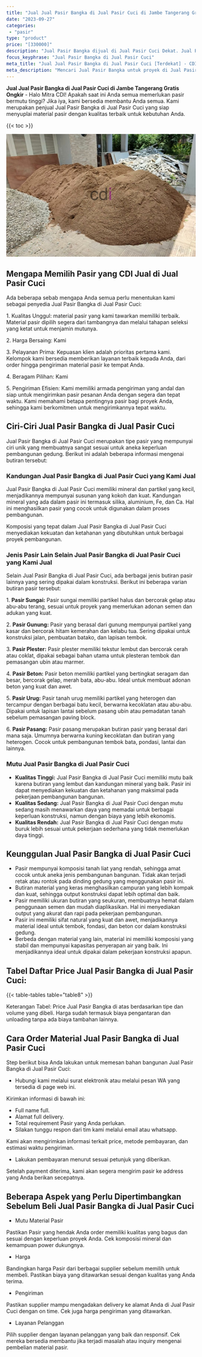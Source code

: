 ```yaml
---
title: "Jual Jual Pasir Bangka di Jual Pasir Cuci di Jambe Tangerang Gratis Ongkir"
date: "2023-09-27"
categories:
 - "pasir"
type: "product"
price: "[330000]"
description: "Jual Pasir Bangka dijual di Jual Pasir Cuci Dekat. Jual Pasir Bangka ini sering digunakan dalam proyek konstruksi sebagai material adukan yang terpilih dan halus. Hubungi kami untuk informasi lebih lanjut."
focus_keyphrase: "Jual Pasir Bangka di Jual Pasir Cuci"
meta_title: "Jual Jual Pasir Bangka di Jual Pasir Cuci [Terdekat] - CDI"
meta_description: "Mencari Jual Pasir Bangka untuk proyek di Jual Pasir Cuci? Kami menawarkan Jual Pasir Bangka berkualitas untuk bahan campuran. Dapatkan penawaran terbaik sekarang."
---
```


**Jual Jual Pasir Bangka di Jual Pasir Cuci di Jambe Tangerang Gratis Ongkir** - Halo Mitra CDI! Apakah saat ini Anda semua memerlukan pasir bermutu tinggi? Jika iya, kami bersedia membantu Anda semua. Kami merupakan penjual Jual Pasir Bangka di Jual Pasir Cuci yang siap menyuplai material pasir dengan kualitas terbaik untuk kebutuhan Anda.

{{< toc >}}

![Jual Jual Pasir Bangka di Jual Pasir Cuci di Jambe Tangerang Gratis Ongkir](/images/pasir/pasir-bangunan-31.jpg)

## Mengapa Memilih Pasir yang CDI Jual di Jual Pasir Cuci

Ada beberapa sebab mengapa Anda semua perlu menentukan kami sebagai penyedia Jual Pasir Bangka di Jual Pasir Cuci:

1\.  Kualitas Unggul: material pasir yang kami tawarkan memiliki terbaik. Material pasir dipilih segera dari tambangnya dan melalui tahapan seleksi yang ketat untuk menjamin mutunya.

2\.  Harga Bersaing: Kami

3\.  Pelayanan Prima: Kepuasan klien adalah prioritas pertama kami. Kelompok kami bersedia memberikan layanan terbaik kepada Anda, dari order hingga pengiriman material pasir ke tempat Anda.

4\.  Beragam Pilihan: Kami

5\.  Pengiriman Efisien: Kami memiliki armada pengiriman yang andal dan siap untuk mengirimkan pasir pesanan Anda dengan segera dan tepat waktu. Kami memahami betapa pentingnya pasir bagi proyek Anda, sehingga kami berkomitmen untuk mengirimkannya tepat waktu.

## Ciri-Ciri Jual Pasir Bangka di Jual Pasir Cuci

Jual Pasir Bangka di Jual Pasir Cuci merupakan tipe pasir yang mempunyai ciri unik yang membuatnya sangat sesuai untuk aneka keperluan pembangunan gedung. Berikut ini adalah beberapa informasi mengenai butiran tersebut:

### Kandungan Jual Pasir Bangka di Jual Pasir Cuci yang Kami Jual

Jual Pasir Bangka di Jual Pasir Cuci memiliki mineral dan partikel yang kecil, menjadikannya mempunyai susunan yang kokoh dan kuat. Kandungan mineral yang ada dalam pasir ini termasuk silika, aluminium, Fe, dan Ca. Hal ini menghasilkan pasir yang cocok untuk digunakan dalam proses pembangunan.

Komposisi yang tepat dalam Jual Pasir Bangka di Jual Pasir Cuci menyediakan kekuatan dan ketahanan yang dibutuhkan untuk berbagai proyek pembangunan.

### Jenis Pasir Lain Selain Jual Pasir Bangka di Jual Pasir Cuci yang Kami Jual

Selain Jual Pasir Bangka di Jual Pasir Cuci, ada berbagai jenis butiran pasir lainnya yang sering dipakai dalam konstruksi. Berikut ini beberapa varian butiran pasir tersebut:

1\.  **Pasir Sungai:** Pasir sungai memiliki partikel halus dan bercorak gelap atau abu-abu terang, sesuai untuk proyek yang memerlukan adonan semen dan adukan yang kuat.

2\.  **Pasir Gunung:** Pasir yang berasal dari gunung mempunyai partikel yang kasar dan bercorak hitam kemerahan dan kelabu tua. Sering dipakai untuk konstruksi jalan, pembuatan batako, dan lapisan tembok.

3\.  **Pasir Plester:** Pasir plester memiliki tekstur lembut dan bercorak cerah atau coklat, dipakai sebagai bahan utama untuk plesteran tembok dan pemasangan ubin atau marmer.

4\.  **Pasir Beton:** Pasir beton memiliki partikel yang bertingkat seragam dan besar, bercorak gelap, merah bata, abu-abu. Ideal untuk membuat adonan beton yang kuat dan awet.

5\.  **Pasir Urug:** Pasir tanah urug memiliki partikel yang heterogen dan tercampur dengan berbagai batu kecil, berwarna kecoklatan atau abu-abu. Dipakai untuk lapisan lantai sebelum pasang ubin atau pemadatan tanah sebelum pemasangan paving block.

6\.  **Pasir Pasang:** Pasir pasang merupakan butiran pasir yang berasal dari mana saja. Umumnya berwarna kuning kecoklatan dan butiran yang heterogen. Cocok untuk pembangunan tembok bata, pondasi, lantai dan lainnya.

### Mutu Jual Pasir Bangka di Jual Pasir Cuci

*   **Kualitas Tinggi:** Jual Pasir Bangka di Jual Pasir Cuci memiliki mutu baik karena butiran yang lembut dan kandungan mineral yang baik. Pasir ini dapat menyediakan kekuatan dan ketahanan yang maksimal pada pekerjaan pembangunan bangunan.
*   **Kualitas Sedang:** Jual Pasir Bangka di Jual Pasir Cuci dengan mutu sedang masih menawarkan daya yang memadai untuk berbagai keperluan konstruksi, namun dengan biaya yang lebih ekonomis.
*   **Kualitas Rendah:** Jual Pasir Bangka di Jual Pasir Cuci dengan mutu buruk lebih sesuai untuk pekerjaan sederhana yang tidak memerlukan daya tinggi.

## Keunggulan Jual Pasir Bangka di Jual Pasir Cuci

*   Pasir mempunyai komposisi tanah liat yang rendah, sehingga amat cocok untuk aneka jenis pembangunan bangunan. Tidak akan terjadi retak atau rontok pada dinding gedung yang menggunakan pasir ini.
*   Butiran material yang keras menghasilkan campuran yang lebih kompak dan kuat, sehingga output konstruksi dapat lebih optimal dan baik.
*   Pasir memiliki ukuran butiran yang seukuran, membuatnya hemat dalam penggunaan semen dan mudah diaplikasikan. Hal ini menyediakan output yang akurat dan rapi pada pekerjaan pembangunan.
*   Pasir ini memiliki sifat natural yang kuat dan awet, menjadikannya material ideal untuk tembok, fondasi, dan beton cor dalam konstruksi gedung.
*   Berbeda dengan material yang lain, material ini memiliki komposisi yang stabil dan mempunyai kapasitas penyerapan air yang baik. Ini menjadikannya ideal untuk dipakai dalam pekerjaan konstruksi apapun.

## Tabel Daftar Price Jual Pasir Bangka di Jual Pasir Cuci:

{{< table-tables table="table8" >}}

Keterangan Tabel: Price Jual Pasir Bangka di atas berdasarkan tipe dan volume yang dibeli. Harga sudah termasuk biaya pengantaran dan unloading tanpa ada biaya tambahan lainnya.

## Cara Order Material Jual Pasir Bangka di Jual Pasir Cuci

Step berikut bisa Anda lakukan untuk memesan bahan bangunan Jual Pasir Bangka di Jual Pasir Cuci:

*   Hubungi kami melalui surat elektronik atau melalui pesan WA yang tersedia di page web ini.

Kirimkan informasi di bawah ini:

*   Full name full.
*   Alamat full delivery.
*   Total requirement Pasir yang Anda perlukan.
*   Silakan tunggu respon dari tim kami melalui email atau whatsapp.

Kami akan mengirimkan informasi terkait price, metode pembayaran, dan estimasi waktu pengiriman.
*   Lakukan pembayaran menurut sesuai petunjuk yang diberikan.

Setelah payment diterima, kami akan segera mengirim pasir ke address yang Anda berikan secepatnya.

## Beberapa Aspek yang Perlu Dipertimbangkan Sebelum Beli Jual Pasir Bangka di Jual Pasir Cuci

*   Mutu Material Pasir

Pastikan Pasir yang hendak Anda order memiliki kualitas yang bagus dan sesuai dengan keperluan proyek Anda. Cek komposisi mineral dan kemampuan power dukungnya.
*   Harga

Bandingkan harga Pasir dari berbagai supplier sebelum memilih untuk membeli. Pastikan biaya yang ditawarkan sesuai dengan kualitas yang Anda terima.
*   Pengiriman

Pastikan supplier mampu mengadakan delivery ke alamat Anda di Jual Pasir Cuci dengan on time. Cek juga harga pengiriman yang ditawarkan.
*   Layanan Pelanggan

Pilih supplier dengan layanan pelanggan yang baik dan responsif. Cek mereka bersedia membantu jika terjadi masalah atau inquiry mengenai pembelian material pasir.